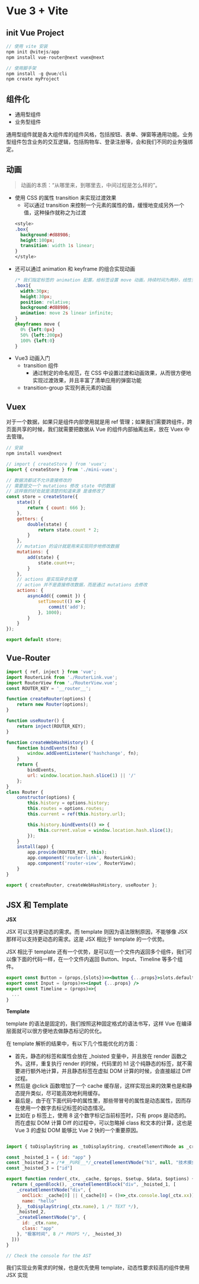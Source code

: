 # Vue 3 + Vite

## init Vue Project

```js
// 使用 vite 安装
npm init @vitejs/app
npm install vue-router@next vuex@next

// 使用脚手架
npm install -g @vue/cli
npm create myProject
```

## 组件化

- 通用型组件
- 业务型组件

通用型组件就是各大组件库的组件风格，包括按钮、表单、弹窗等通用功能。业务型组件包含业务的交互逻辑，包括购物车、登录注册等，会和我们不同的业务强绑定。

## 动画

> 动画的本质：“从哪里来，到哪里去，中间过程是怎么样的”。

- 使用 CSS 的属性 transition 来实现过渡效果
  - 可以通过 transition 来控制一个元素的属性的值，缓慢地变成另外一个值，这种操作就称之为过渡
  ```css
  <style>
  .box{
    background:#d88986;
    height:100px;
    transition: width 1s linear;
  }
  </style>
  ```
- 还可以通过 animation 和 keyframe 的组合实现动画
  ```css
  /* 我们指定标签的 animation 配置，给标签设置 move 动画，持续时间为两秒，线性变化并且无限循环。然后使用 @keyframes 定制 move 动画，内部定义了动画 0%、50% 和 100% 的位置，最终实现了一个方块循环移动的效果 */
  .box1{
    width:30px;
    height:30px;
    position: relative;
    background:#d88986;
    animation: move 2s linear infinite;
  }
  @keyframes move {
    0% {left:0px}
    50% {left:200px}
    100% {left:0}
  }
  ```
- Vue3 动画入门
  - transition 组件
    - 通过制定的命名规范，在 CSS 中设置过渡和动画效果，从而很方便地实现过渡效果，并且丰富了清单应用的弹窗功能
  - transition-group 实现列表元素的动画

## Vuex

对于一个数据，如果只是组件内部使用就是用 ref 管理；如果我们需要跨组件，跨页面共享的时候，我们就需要把数据从 Vue 的组件内部抽离出来，放在 Vuex 中去管理。

```js
// 安装
npm install vuex@next
```

```js
// import { createStore } from 'vuex';
import { createStore } from './mini-vuex';

// 数据流都试不允许直接修改的
// 需要提交一个 mutations 修改 state 中的数据
// 这样做的好处就是清楚的知道来源 是谁修改了
const store = createStore({
    state() {
        return { count: 666 };
    },
    getters: {
        double(state) {
            return state.count * 2;
        }
    },
    // mutation 的设计就是用来实现同步地修改数据
    mutations: {
        add(state) {
            state.count++;
        }
    },
    // actions 是实现异步处理
    // action 并不是直接修改数据，而是通过 mutations 去修改
    actions: {
        asyncAdd({ commit }) {
            setTimeout(() => {
                commit('add');
            }, 1000);
        }
    }
});

export default store;
```

##  Vue-Router

```js
import { ref, inject } from 'vue';
import RouterLink from './RouterLink.vue';
import RouterView from './RouterView.vue';
const ROUTER_KEY = '__router__';

function createRouter(options) {
    return new Router(options);
}

function useRouter() {
    return inject(ROUTER_KEY);
}

function createWebHashHistory() {
    function bindEvents(fn) {
        window.addEventListener('hashchange', fn);
    }
    return {
        bindEvents,
        url: window.location.hash.slice(1) || '/'
    };
}
class Router {
    constructor(options) {
        this.history = options.history;
        this.routes = options.routes;
        this.current = ref(this.history.url);

        this.history.bindEvents(() => {
            this.current.value = window.location.hash.slice(1);
        });
    }
    install(app) {
        app.provide(ROUTER_KEY, this);
        app.component('router-link', RouterLink);
        app.component('router-view', RouterView);
    }
}

export { createRouter, createWebHashHistory, useRouter };
```

## JSX 和 Template

**JSX**

JSX 可以支持更动态的需求。而 template 则因为语法限制原因，不能够像 JSX 那样可以支持更动态的需求。这是 JSX 相比于 template 的一个优势。

JSX 相比于 template 还有一个优势，是可以在一个文件内返回多个组件，我们可以像下面的代码一样，在一个文件内返回 Button、Input、Timeline 等多个组件。

```jsx
export const Button = (props,{slots})=><button {...props}>slots.default()</button>
export const Input = (props)=><input {...props} />
export const Timeline = (props)=>{
  ...
}
```

**Template**

template 的语法是固定的，我们按照这种固定格式的语法书写，这样 Vue 在编译层面就可以很方便地去做静态标记的优化。

在 template 解析的结果中，有以下几个性能优化的方面：

- 首先，静态的标签和属性会放在 _hoisted 变量中，并且放在 render 函数之外。这样，重复执行 render 的时候，代码里的 h1 这个纯静态的标签，就不需要进行额外地计算，并且静态标签在虚拟 DOM 计算的时候，会直接越过 Diff 过程。
- 然后是 @click 函数增加了一个 cache 缓存层，这样实现出来的效果也是和静态提升类似，尽可能高效地利用缓存。
- 最后是，由于在下面代码中的属性里，那些带冒号的属性是动态属性，因而存在使用一个数字去标记标签的动态情况。
- 比如在 p 标签上，使用 8 这个数字标记当前标签时，只有 props 是动态的。而在虚拟 DOM 计算 Diff 的过程中，可以忽略掉 class 和文本的计算，这也是 Vue 3 的虚拟 DOM 能够比 Vue 2 快的一个重要原因。

```js

import { toDisplayString as _toDisplayString, createElementVNode as _createElementVNode, openBlock as _openBlock, createElementBlock as _createElementBlock } from "vue"

const _hoisted_1 = { id: "app" }
const _hoisted_2 = /*#__PURE__*/_createElementVNode("h1", null, "技术摸鱼", -1 /* HOISTED */)
const _hoisted_3 = ["id"]

export function render(_ctx, _cache, $props, $setup, $data, $options) {
  return (_openBlock(), _createElementBlock("div", _hoisted_1, [
    _createElementVNode("div", {
      onClick: _cache[0] || (_cache[0] = ()=>_ctx.console.log(_ctx.xx)),
      name: "hello"
    }, _toDisplayString(_ctx.name), 1 /* TEXT */),
    _hoisted_2,
    _createElementVNode("p", {
      id: _ctx.name,
      class: "app"
    }, "极客时间", 8 /* PROPS */, _hoisted_3)
  ]))
}

// Check the console for the AST
```

我们实现业务需求的时候，也是优先使用 template，动态性要求较高的组件使用 JSX 实现